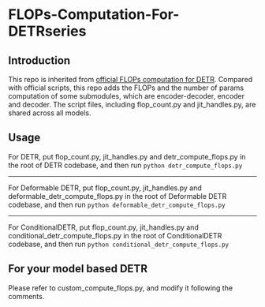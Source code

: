 # FLOPs-Computation-For-DETRseries
## Introduction
This repo is inherited from [official FLOPs computation for DETR](https://gist.github.com/fmassa/c0fbb9fe7bf53b533b5cc241f5c8234c). Compared with official scripts, this repo adds the FLOPs and the number of params computation of some submodules, which are encoder-decoder, encoder and decoder. 
The script files, including flop_count.py and jit_handles.py, are shared across all models.
## Usage
For DETR, put flop_count.py, jit_handles.py and detr_compute_flops.py in the root of DETR codebase, and then run ```python detr_compute_flops.py```
******
For Deformable DETR, put flop_count.py, jit_handles.py and deformable_detr_compute_flops.py in the root of Deformable DETR codebase, and then run ```python deformable_detr_compute_flops.py```
******
For ConditionalDETR, put flop_count.py, jit_handles.py and conditional_detr_compute_flops.py in the root of ConditionalDETR codebase, and then run ```python conditional_detr_compute_flops.py```
## For your model based DETR
Please refer to custom_compute_flops.py, and modify it following the comments.
